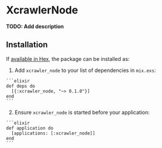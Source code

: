 # XcrawlerNode

**TODO: Add description**

## Installation

If [available in Hex](https://hex.pm/docs/publish), the package can be installed as:

  1. Add `xcrawler_node` to your list of dependencies in `mix.exs`:

    ```elixir
    def deps do
      [{:xcrawler_node, "~> 0.1.0"}]
    end
    ```

  2. Ensure `xcrawler_node` is started before your application:

    ```elixir
    def application do
      [applications: [:xcrawler_node]]
    end
    ```

